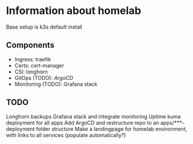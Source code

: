 # Information about homelab
Base setup is k3s default install

## Components
 - Ingress: traefik
 - Certs: cert-manager
 - CSI: longhorn
 - GitOps (TODO): *ArgoCD*
 - Monitoring (TODO): Grafana stack

## TODO
Longhorn backups
Grafana stack and integrate monitoring
Uptime kuma deployment for all apps
Add ArgoCD and restructure repo to an apps/***-deployment folder structure
Make a landingpage for homelab environment, with links to all services (populate automatically?)
